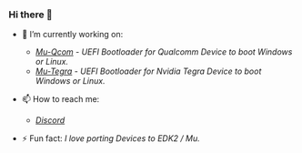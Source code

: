 ### Hi there 👋

- 🔭 I’m currently working on: 
   - *[Mu-Qcom](https://github.com/Robotix22/Mu-Qcom) - UEFI Bootloader for Qualcomm Device to boot Windows or Linux.*
   - *[Mu-Tegra](https://github.com/Robotix22/Mu-Tegra) - UEFI Bootloader for Nvidia Tegra Device to boot Windows or Linux.*

- 📫 How to reach me: 
   - *[Discord](https://discord.gg/Dx2QgMx7Sv)*

- ⚡ Fun fact: *I love porting Devices to EDK2 / Mu.*
